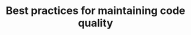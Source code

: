 ---
title: "Best practices for maintaining code quality"
slug: "maintaining-code-quality"
description: "Learning unit about basic plugin structure"
icon: ""
authors: ["Micha Hobert"]
visibility: "public"
---